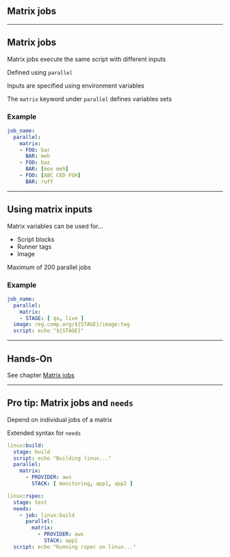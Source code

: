 <!-- .slide: id="gitlab_matrix_jobs" class="vertical-center" -->

<i class="fa-duotone fa-cubes-stacked fa-8x fa-duotone-colors" style="float: right; color: grey;"></i>

## Matrix jobs

---

## Matrix jobs

Matrix jobs execute the same script with different inputs

Defined using `parallel` [](https://docs.gitlab.com/ee/ci/yaml/#parallel)

Inputs are specified using environment variables

The `matrix` keyword under `parallel` defines variables sets

### Example

```yaml
job_name:
  parallel:
    matrix:
    - FOO: bar
      BAR: meh
    - FOO: baz
      BAR: [moo meh]
    - FOO: [ABC CED FGH]
      BAR: ruff
```

---

## Using matrix inputs

Matrix variables can be used for...

- Script blocks
- Runner tags
- Image

Maximum of 200 parallel jobs

### Example

```yaml
job_name:
  parallel:
    matrix:
    - STAGE: [ qa, live ]
  image: reg.comp.org/${STAGE}/image:tag
  script: echo "${STAGE}"
```

---

## Hands-On

See chapter [Matrix jobs](/hands-on/2024-11-12/150_matrix_jobs/exercise/)

---

## Pro tip: Matrix jobs and `needs`

Depend on individual jobs of a matrix

Extended syntax for `needs` [](https://docs.gitlab.com/ee/ci/yaml/#needsparallelmatrix)

```yaml
linux:build:
  stage: build
  script: echo "Building linux..."
  parallel:
    matrix:
      - PROVIDER: aws
        STACK: [ monitoring, app1, app2 ]

linux:rspec:
  stage: test
  needs:
    - job: linux:build
      parallel:
        matrix:
          - PROVIDER: aws
            STACK: app1
  script: echo "Running rspec on linux..."
```
